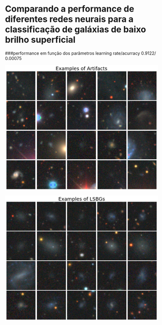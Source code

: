 # Comparando a performance de diferentes redes neurais para a classificação de galáxias de baixo brilho superficial

###performance em função dos parâmetros
learning rate/acurracy
0.9122/ 0.00075

![alt text](https://github.com/Manuelstv/VIT-LSBGs/blob/main/img_artifacts.png?raw=true)

![alt text](https://github.com/Manuelstv/VIT-LSBGs/blob/main/img_lsbgs.png?raw=true)
